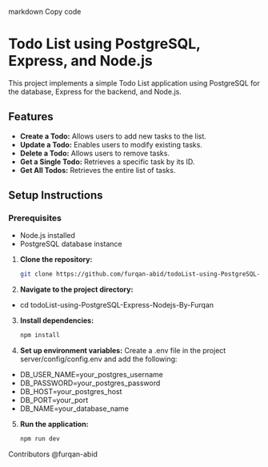 markdown
Copy code
# Todo List using PostgreSQL, Express, and Node.js

This project implements a simple Todo List application using PostgreSQL for the database, Express for the backend, and Node.js.

## Features

- **Create a Todo:** Allows users to add new tasks to the list.
- **Update a Todo:** Enables users to modify existing tasks.
- **Delete a Todo:** Allows users to remove tasks.
- **Get a Single Todo:** Retrieves a specific task by its ID.
- **Get All Todos:** Retrieves the entire list of tasks.

## Setup Instructions

### Prerequisites

- Node.js installed
- PostgreSQL database instance

1. **Clone the repository:**
   ```bash
   git clone https://github.com/furqan-abid/todoList-using-PostgreSQL-Express-Nodejs-By-Furqan.git
   
2. **Navigate to the project directory:**
- cd todoList-using-PostgreSQL-Express-Nodejs-By-Furqan

3. **Install dependencies:**
   ```bash
   npm install

5. **Set up environment variables:**
Create a .env file in the project server/config/config.env and add the following:

- DB_USER_NAME=your_postgres_username
- DB_PASSWORD=your_postgres_password
- DB_HOST=your_postgres_host
- DB_PORT=your_port
- DB_NAME=your_database_name

5. **Run the application:**
   ```bash
   npm run dev

Contributors
@furqan-abid
